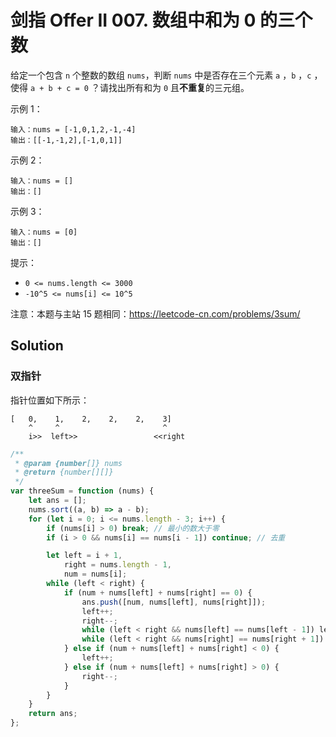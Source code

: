 # 剑指 Offer II 007. 数组中和为 0 的三个数

给定一个包含 `n` 个整数的数组 `nums`，判断 `nums` 中是否存在三个元素 `a` ，`b` ，`c` ，使得 `a + b + c = 0` ？请找出所有和为 `0` 且**不重复**的三元组。

示例 1：

```
输入：nums = [-1,0,1,2,-1,-4]
输出：[[-1,-1,2],[-1,0,1]]
```

示例 2：

```
输入：nums = []
输出：[]
```

示例 3：

```
输入：nums = [0]
输出：[]
```

提示：

-   `0 <= nums.length <= 3000`
-   `-10^5 <= nums[i] <= 10^5`

注意：本题与主站 15 题相同：https://leetcode-cn.com/problems/3sum/

## Solution

### 双指针

指针位置如下所示：

```text
[   0,    1,    2,    2,    2,    3]
    ^     ^                       ^
    i>>  left>>                 <<right
```

```js
/**
 * @param {number[]} nums
 * @return {number[][]}
 */
var threeSum = function (nums) {
    let ans = [];
    nums.sort((a, b) => a - b);
    for (let i = 0; i <= nums.length - 3; i++) {
        if (nums[i] > 0) break; // 最小的数大于零
        if (i > 0 && nums[i] == nums[i - 1]) continue; // 去重

        let left = i + 1,
            right = nums.length - 1,
            num = nums[i];
        while (left < right) {
            if (num + nums[left] + nums[right] == 0) {
                ans.push([num, nums[left], nums[right]]);
                left++;
                right--;
                while (left < right && nums[left] == nums[left - 1]) left++; // 去重
                while (left < right && nums[right] == nums[right + 1]) right--; // 去重
            } else if (num + nums[left] + nums[right] < 0) {
                left++;
            } else if (num + nums[left] + nums[right] > 0) {
                right--;
            }
        }
    }
    return ans;
};
```
